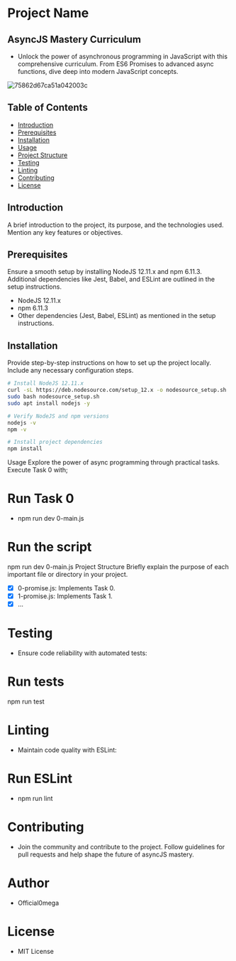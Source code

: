 # Project Name

## AsyncJS Mastery Curriculum
* Unlock the power of asynchronous programming in JavaScript with this comprehensive curriculum. From ES6 Promises to advanced async functions, dive deep into modern JavaScript concepts.

![75862d67ca51a042003c](https://github.com/Official0mega/alx-backend-javascript/assets/122806822/aa0cd9d7-77c2-40fe-bf14-b66d3020c91d)


## Table of Contents

- [Introduction](#introduction)
- [Prerequisites](#prerequisites)
- [Installation](#installation)
- [Usage](#usage)
- [Project Structure](#project-structure)
- [Testing](#testing)
- [Linting](#linting)
- [Contributing](#contributing)
- [License](#license)

## Introduction

A brief introduction to the project, its purpose, and the technologies used. Mention any key features or objectives.

## Prerequisites

Ensure a smooth setup by installing NodeJS 12.11.x and npm 6.11.3. Additional dependencies like Jest, Babel, and ESLint are outlined in the setup instructions.

- NodeJS 12.11.x
- npm 6.11.3
- Other dependencies (Jest, Babel, ESLint) as mentioned in the setup instructions.

## Installation

Provide step-by-step instructions on how to set up the project locally. Include any necessary configuration steps.

```bash
# Install NodeJS 12.11.x
curl -sL https://deb.nodesource.com/setup_12.x -o nodesource_setup.sh
sudo bash nodesource_setup.sh
sudo apt install nodejs -y

# Verify NodeJS and npm versions
nodejs -v
npm -v

# Install project dependencies
npm install
```

Usage
Explore the power of async programming through practical tasks. Execute Task 0 with;

# Run Task 0
* npm run dev 0-main.js


# Run the script
npm run dev 0-main.js
Project Structure
Briefly explain the purpose of each important file or directory in your project.

- [x] 0-promise.js: Implements Task 0.
- [x] 1-promise.js: Implements Task 1.
- [x] ...
# Testing
* Ensure code reliability with automated tests:

# Run tests
npm run test

# Linting
* Maintain code quality with ESLint:


# Run ESLint
* npm run lint

# Contributing
* Join the community and contribute to the project. Follow guidelines for pull requests and help shape the future of asyncJS mastery.

# Author
* Official0mega

# License
* MIT License